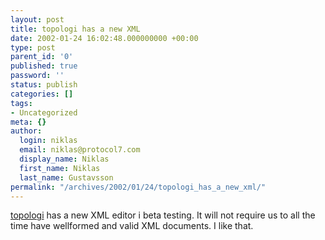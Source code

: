 ```yaml
---
layout: post
title: topologi has a new XML
date: 2002-01-24 16:02:48.000000000 +00:00
type: post
parent_id: '0'
published: true
password: ''
status: publish
categories: []
tags:
- Uncategorized
meta: {}
author:
  login: niklas
  email: niklas@protocol7.com
  display_name: Niklas
  first_name: Niklas
  last_name: Gustavsson
permalink: "/archives/2002/01/24/topologi_has_a_new_xml/"
---
```

[topologi](http://www.topologi.com/) has a new XML editor i beta testing. It will not require us to all the time have wellformed and valid XML documents. I like that.

